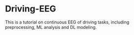 # Driving-EEG
This is a tutorial on continuous EEG of driving tasks, including preprocessing, ML analysis and DL modeling.
